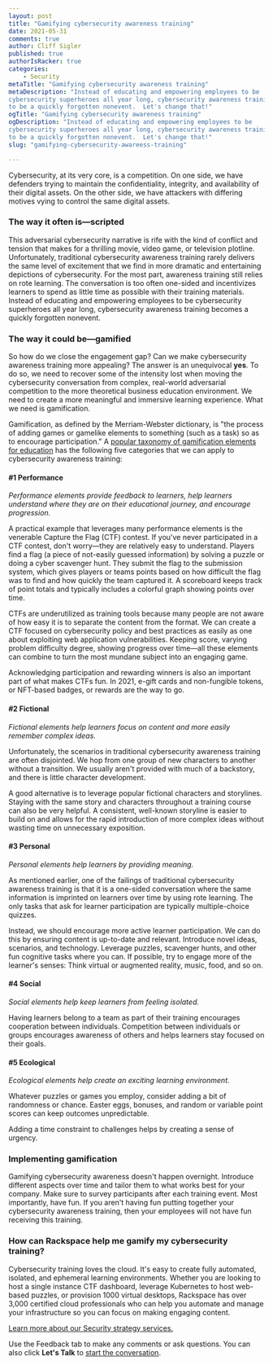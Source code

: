 ```yaml
---
layout: post
title: "Gamifying cybersecurity awareness training"
date: 2021-05-31
comments: true
author: Cliff Sigler
published: true
authorIsRacker: true
categories:
    - Security
metaTitle: "Gamifying cybersecurity awareness training"
metaDescription: "Instead of educating and empowering employees to be
cybersecurity superheroes all year long, cybersecurity awareness training tends
to be a quickly forgotten nonevent.  Let's change that!"
ogTitle: "Gamifying cybersecurity awareness training"
ogDescription: "Instead of educating and empowering employees to be
cybersecurity superheroes all year long, cybersecurity awareness training tends
to be a quickly forgotten nonevent.  Let's change that!"
slug: "gamifying-cybersecurity-awareess-training"

---
```


Cybersecurity, at its very core, is a competition. On one side, we have
defenders trying to maintain the confidentiality, integrity, and availability of
their digital assets. On the other side, we have attackers with differing motives
vying to control the same digital assets.

<!--more-->

### The way it often is&mdash;scripted

This adversarial cybersecurity narrative is rife with the kind of conflict and
tension that makes for a thrilling movie, video game, or television plotline.
Unfortunately, traditional cybersecurity awareness training rarely delivers the
same level of excitement that we find in more dramatic and entertaining depictions
of cybersecurity. For the most part, awareness training still relies on rote
learning. The conversation is too often one-sided and incentivizes learners to
spend as little time as possible with their training materials. Instead of
educating and empowering employees to be cybersecurity superheroes all year long,
cybersecurity awareness training becomes a quickly forgotten nonevent.

### The way it could be&mdash;gamified

So how do we close the engagement gap? Can we make cybersecurity awareness
training more appealing? The answer is an unequivocal **yes**. To do so, we need
to recover some of the intensity lost when moving the cybersecurity conversation
from complex, real-world adversarial competition to the more theoretical business
education environment. We need to create a more meaningful and immersive learning
experience. What we need is gamification.

Gamification, as defined by the Merriam-Webster dictionary, is "the process of
adding games or gamelike elements to something (such as a task) so as to
encourage participation." A
[popular taxonomy of gamification elements for education](https://slejournal.springeropen.com/articles/10.1186/s40561-019-0106-1)
has the following five categories that we can apply to cybersecurity awareness
training:

#### #1 Performance

*Performance elements provide feedback to learners, help learners understand
where they are on their educational journey, and encourage progression.*

A practical example that leverages many performance elements is the venerable
Capture the Flag (CTF) contest. If you've never participated in a CTF contest,
don't worry&mdash;they are relatively easy to understand. Players find a flag
(a piece of not-easily guessed information) by solving a puzzle or doing a cyber
scavenger hunt. They submit the flag to the submission system, which gives
players or teams points based on how difficult the flag was to find and how
quickly the team captured it. A scoreboard keeps track of point totals and
typically includes a colorful graph showing points over time.  

CTFs are underutilized as training tools because many people are not aware of
how easy it is to separate the content from the format. We can create a CTF
focused on cybersecurity policy and best practices as easily as one about
exploiting web application vulnerabilities. Keeping score, varying problem
difficulty degree, showing progress over time&mdash;all these elements can
combine to turn the most mundane subject into an engaging game.

Acknowledging participation and rewarding winners is also an important part of
what makes CTFs fun. In 2021, e-gift cards and non-fungible tokens, or NFT-based
badges, or rewards are the way to go.

#### #2 Fictional

*Fictional elements help learners focus on content and more easily remember
complex ideas.*

Unfortunately, the scenarios in traditional cybersecurity awareness training are
often disjointed. We hop from one group of new characters to another without a
transition. We usually aren't provided with much of a backstory, and there is
little character development.

A good alternative is to leverage popular fictional characters and storylines.
Staying with the same story and characters throughout a training course can also
be very helpful. A consistent, well-known storyline is easier to build on and
allows for the rapid introduction of more complex ideas without wasting time on
unnecessary exposition.

#### #3 Personal

*Personal elements help learners by providing meaning.*

As mentioned earlier, one of the failings of traditional cybersecurity awareness
training is that it is a one-sided conversation where the same information is
imprinted on learners over time by using rote learning. The only tasks that ask
for learner participation are typically multiple-choice quizzes.

Instead, we should encourage more active learner participation. We can do this
by ensuring content is up-to-date and relevant. Introduce novel ideas, scenarios,
and technology. Leverage puzzles, scavenger hunts, and other fun cognitive tasks
where you can. If possible, try to engage more of the learner's senses: Think
virtual or augmented reality, music, food, and so on.

#### #4 Social

*Social elements help keep learners from feeling isolated.*

Having learners belong to a team as part of their training encourages cooperation
between individuals. Competition between individuals or groups encourages
awareness of others and helps learners stay focused on their goals.

#### #5 Ecological

*Ecological elements help create an exciting learning environment.*

Whatever puzzles or games you employ, consider adding a bit of randomness or
chance. Easter eggs, bonuses, and random or variable point scores can keep
outcomes unpredictable.

Adding a time constraint to challenges helps by creating a sense of urgency.

### Implementing gamification

Gamifying cybersecurity awareness doesn't happen overnight. Introduce different
aspects over time and tailor them to what works best for your company. Make sure
to survey participants after each training event. Most importantly, have fun. If
you aren't having fun putting together your cybersecurity awareness training,
then your employees will not have fun receiving this training.

### How can Rackspace help me gamify my cybersecurity training?

Cybersecurity training loves the cloud. It's easy to create fully automated,
isolated, and ephemeral learning environments. Whether you are looking to host a
single instance CTF dashboard, leverage Kubernetes to host web-based puzzles, or
provision 1000 virtual desktops, Rackspace has over 3,000 certified cloud
professionals who can help you automate and manage your infrastructure so you
can focus on making engaging content.

<a class="cta purple" id="cta" href="https://www.rackspace.com/security/security-strategy">Learn more about our Security strategy services.</a>

Use the Feedback tab to make any comments or ask questions. You can also click
**Let's Talk** to [start the conversation](https://www.rackspace.com/).
